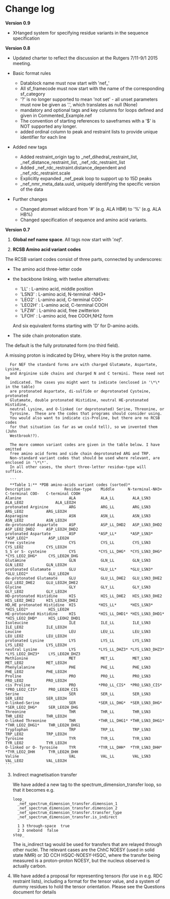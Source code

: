Change log
==========

**Version 0.9**

* XHanged system for specifying residue variants in the sequence specification

**Version 0.8**

* Updated charter to reflect the discussion at the Rutgers 7/11-9/1 2015 meeting.

* Basic format rules
	* Datablock name must now start with 'nef_'
	* All sf_framecode must now start with the name of the corresponding
		sf_category
	* '?' is no longer supported to mean 'not set' - all unset parameters must
		now be given as '.', which translates as null (None)
	* mandatory and optional tags and key columns for loops defined and given in
		Commented_Example.nef
	* The convention of starting references to saveframes with a '$' is NOT
		supported any longer.
	* added ordinal column to peak and restraint lists to provide unique
		identifier for each line

* Added new tags
	* Added restraint_origin tag to _nef_dihedral_restraint_list, _nef_distance_restraint_list, _nef_rdc_restraint_list
	* Added _nef_rdc_restraint.distance_dependent and _nef_rdc_restraint.scale
	* Explicitly expanded _nef_peak loop to support up to 15D peaks
	* _nef_nmr_meta_data.uuid, uniquely identifying the specific version of the data


* Further changes
	* Changed atomset wildcard from '#' (e.g. ALA HB#) to '%' (e.g. ALA HB%)
	* Changed specification of sequence and amino acid variants.

**Version 0.7**

1. **Global nef name space**. All tags now start with '_nef_'.

2. **RCSB Amino acid variant codes**

  The RCSB variant codes consist of three parts, connected by underscores:

  - The amino acid three-letter code

  - the backbone linking, with twelve alternatives:
    * 'LL' : L-amino acid, middle position
    * 'LSN3' : L-amino acid, N-terminal -NH3+
    * 'LEO2' : L-amino acid, C-terminal COO-
    * 'LEO2H' : L-amino acid, C-terminal  COOH
    * 'LFZW' : L-amino acid, free zwitterion
    * 'LFOH' : L-amino acid, free COOH,NH2 form

    And six equivalent forms starting with 'D' for D-amino acids.

  - The side chain protonation state.

   The default is the fully protonated form (no third field).

   A missing proton is indicated by DHxy, where Hxy is the proton name.

      For NEF the standard forms are with charged Glutamate, Aspartate, Lysine,
      and Arginine side chains and charged N and C termini. These need not be
      indicated. The cases you might want to indicate (enclosed in '\*\* in the table)
      are protonated Aspartate, di-sulfide or deprotonated Cysteine, protonated
      Glutamate, double protonated Histidine, neutral HE-protonated Histidine,
      neutral Lysine, and O-linked (or deprotonated) Serine, Threonine, or
      Tyrosine.  These are the codes that programs should consider using.
      You would also want to indicate cis-Proline, but there are no RCSB codes
      for that situation (as far as we could tell), so we invented them (John
      Westbrook!?).

      The more common variant codes are given in the table below. I have omitted
      free amino acid forms and side chain deprotonated ARG and TRP.
      Non-standard variant codes that should be used where relevant, are enclosed in '\*\*'.
      In all other cases, the short three-letter residue-type will suffice.

      ```
      **Table 1:** *PDB amino-acids variant codes (sorted)*
    Description               Residue-type    Middle      N-terminal-NH3+   C-terminal COO-   C-terminal COOH
    Alanine                     ALA           ALA_LL        ALA_LSN3          ALA_LEO2              ALA_LEO2H
    protonated Arginine         ARG           ARG_LL        ARG_LSN3          ARG_LEO2          ARG_LEO2H
    Asparagine                  ASN           ASN_LL        ASN_LSN3          ASN_LEO2          ASN_LEO2H
    de-protonated Aspartate     ASP           ASP_LL_DHD2   ASP_LSN3_DHD2     ASP_LEO2_DHD2     ASP_LEO2H_DHD2
    protonated Aspartate        ASP          *ASP_LL*      *ASP_LSN3*        *ASP_LEO2*         ASP_LEO2H
    Free cysteine               CYS           CYS_LL        CYS_LSN3          CYS_LEO2          CYS_LEO2H
    S_S or S- cysteine          CYS          *CYS_LL_DHG*  *CYS_LSN3_DHG*    *CYS_LEO2_DHG*     CYS_LEO2H_DHG
    Glutamine                   GLN           GLN_LL        GLN_LSN3          GLN_LEO2          GLN_LEO2H
    protonated Glutamate        GLU          *GLU_LL*      *GLU_LSN3*        *GLU_LEO2*         GLU_LEO2H
    de-protonated Glutamate     GLU           GLU_LL_DHE2   GLU_LSN3_DHE2     GLU_LEO2_DHE2     GLU_LEO2H_DHE2
    Glycine                     GLY           GLY_LL        GLY_LSN3          GLY_LEO2          GLY_LEO2H
    HD-protonated Histidine     HIS           HIS_LL_DHE2   HIS_LSN3_DHE2     HIS_LEO2_DHE2     HIS_LEO2H_DHE2
    HD,HE protonated Histidine  HIS          *HIS_LL*      *HIS_LSN3*        *HIS_LEO2*         HIS_LEO2H
    HE-protonated Histidine     HIS          *HIS_LL_DHD1* *HIS_LSN3_DHD1*   *HIS_LEO2_DHD*     HIS_LEOH2_DHD1
    Isoleucine                  ILE           ILE_LL        ILE_LSN3          ILE_LEO2          ILE_LEO2H
    Leucine                     LEU           LEU_LL        LEU_LSN3          LEU_LEO2          LEU_LEO2H
    protonated Lysine           LYS           LYS_LL        LYS_LSN3          LYS_LEO2          LYS_LEO2H
    neutral Lysine              LYS          *LYS_LL_DHZ3* *LYS_LSN3_DHZ3*   *LYS_LEO2_DHZ3*    LYS_LEO2H_DHZ3
    Methionine                  MET           MET_LL        MET_LSN3          MET_LEO2          MET_LEO2H
    Phenylalanine               PHE           PHE_LL        PHE_LSN3          PHE_LEO2          PHE_LEO2H
    Proline                     PRO           PRO_LL        PRO_LSN3          PRO_LEO2          PRO_LEO2H
    cis Proline                 PRO          *PRO_LL_CIS*  *PRO_LSN3_CIS*    *PRO_LEO2_CIS*     PRO_LEO2H_CIS
    Serine                      SER           SER_LL        SER_LSN3          SER_LEO2          SER_LEO2H
    O-linked-Serine             SER          *SER_LL_DHG*  *SER_LSN3_DHG*    *SER_LEO2_DHG*     SER_LEO2H_DHG
    Threonine                   THR           THR_LL        THR_LSN3          THR_LEO2          THR_LEO2H
    O-linked Threonine          THR          *THR_LL_DHG1* *THR_LSN3_DHG1*   *THR_LEO2_DHG1*    THR_LEO2H_DHG1
    Tryptophan                  TRP           TRP_LL        TRP_LSN3          TRP_LEO2          TRP_LEO2H
    Tyrosine                    TYR           TYR_LL        TYR_LSN3          TYR_LEO2          TYR_LEO2H
    O-linked or O- Tyrosine     TYR          *TYR_LL_DHH*  *TYR_LSN3_DHH*    *TYR_LEO2_DHH      TYR_LEO2H_DHH
    Valine                      VAL           VAL_LL        VAL_LSN3          VAL_LEO2          VAL_LEO2H
    ```

3. Indirect magnetisation transfer

      We have added a new tag to the spectrum_dimension_transfer loop, so that it becomes e.g.

      ```
      loop_
        _nef_spectrum_dimension_transfer.dimension_1
        _nef_spectrum_dimension_transfer.dimension_2
        _nef_spectrum_dimension_transfer.transfer_type
        _nef_spectrum_dimension_transfer.is_indirect

        1 3 through-space  true
        2 3 onebond  false
      stop_
      ```

    The is_indirect tag would be used for transfers that are relayed through other nuclei. The relevant cases are
    the ChhC NOESY (used in solid state NMR) or 3D CCH HSQC-NOESY-HSQC, where the transfer being measured is a
    proton-proton NOESY, but the nucleus observed is actually carbon.

4. We have added a proposal for representing tensors (for use in e.g. RDC restraint lists), including a format for the tensor value, and a system of dummy residues to hold the tensor orientation. Please see the Questions document for details
